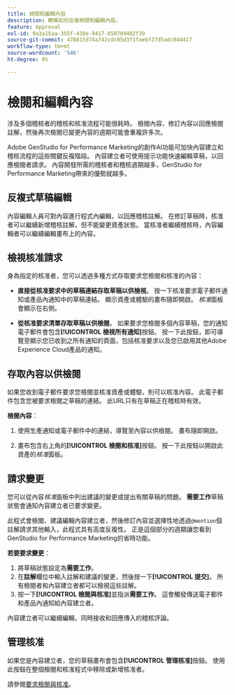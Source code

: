 ```yaml
---
title: 檢閱和編輯內容
description: 瞭解如何反複檢閱和編輯內容。
feature: Approval
exl-id: 9a3a15aa-355f-439e-9417-850704402f39
source-git-commit: 478815d74a742cdc05d3f1faebf27d5adc04d417
workflow-type: tm+mt
source-wordcount: '546'
ht-degree: 0%

---
```


# 檢閱和編輯內容

涉及多個稽核者的稽核和核准流程可能很耗時。 檢閱內容、修訂內容以回應檢閱註解，然後再次檢閱已變更內容的週期可能會重複許多次。

Adobe GenStudio for Performance Marketing的創作AI功能可加快內容建立和稽核流程的這些關鍵反複階段。 內容建立者可使用提示功能快速編輯草稿，以回應檢閱者請求。 內容開發所需的稽核者和稽核週期越多，GenStudio for Performance Marketing帶來的優勢就越多。

## 反複式草稿編輯

內容編輯人員可對內容進行程式內編輯，以回應稽核註解。 在修訂草稿時，核准者可以繼續新增稽核註解，但不能變更資產狀態。 當核准者繼續稽核時，內容編輯者可以繼續編輯畫布上的內容。

## 檢視核准請求

身為指定的核准者，您可以透過多種方式存取要求您檢閱和核准的內容：

* **直接從核准要求中的草稿連結存取草稿以供檢視**。 按一下核准要求電子郵件通知或產品內通知中的草稿連結。  顯示資產或體驗的畫布隨即開啟。 _核准_&#x200B;面板會顯示在右側。

* **從核准要求清單存取草稿以供檢閱**。 如果要求您檢閱多個內容草稿，您的通知電子郵件會包含&#x200B;**[!UICONTROL 檢視所有通知]**&#x200B;按鈕。 按一下此按鈕，即可導覽至顯示您已收到之所有通知的頁面，包括核准要求以及您已啟用其他Adobe Experience Cloud產品的通知。

## 存取內容以供檢閱

如果您收到電子郵件要求您檢閱並核准資產或體驗，則可以核准內容。 此電子郵件包含您被要求檢閱之草稿的連結。 此URL只有在草稿正在稽核時有效。

**檢閱內容**：

1. 使用生產通知或電子郵件中的連結，導覽至內容以供檢閱。 畫布隨即開啟。

1. 畫布包含右上角的&#x200B;**[!UICONTROL 檢閱和核准]**&#x200B;按鈕。 按一下此按鈕以開啟此資產的&#x200B;_核准_&#x200B;面板。

## 請求變更

您可以從內容&#x200B;_核准_&#x200B;面板中列出建議的變更或提出有關草稿的問題。 **需要工作**&#x200B;草稿狀態會通知內容建立者已要求變更。

此程式會檢閱、建議編輯內容建立者，然後修訂內容並選擇性地透過`@mention`個註解請求其他輸入，此程式具有高度反複性。 正是這個部分的週期讓您看到GenStudio for Performance Marketing的省時功能。

**若要要求變更**：

1. 將草稿狀態設定為&#x200B;**需要工作**。
1. 在&#x200B;**註解**&#x200B;欄位中輸入註解和建議的變更，然後按一下&#x200B;**[!UICONTROL 提交]**。 所有檢閱者和內容建立者都可以檢視這些註解。
1. 按一下&#x200B;**[!UICONTROL 檢閱與核准]**&#x200B;並指派&#x200B;**需要工作**。 這會觸發傳送電子郵件和產品內通知給內容建立者。

內容建立者可以繼續編輯，同時接收和回應傳入的稽核評論。

## 管理核准

如果您是內容建立者，您的草稿畫布會包含&#x200B;**[!UICONTROL 管理核准]**&#x200B;按鈕。 使用此按鈕在整個檢閱和核准程式中移除或新增核准者。

請參閱[要求檢閱與核准](./request-review.md)。
